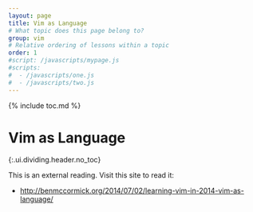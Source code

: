 ```yaml
---
layout: page
title: Vim as Language
# What topic does this page belong to?
group: vim
# Relative ordering of lessons within a topic
order: 1
#script: /javascripts/mypage.js
#scripts:
#  - /javascripts/one.js
#  - /javascripts/two.js
---
```



{% include toc.md %}

# Vim as Language
{:.ui.dividing.header.no_toc}

This is an external reading. Visit this site to read it:

- <http://benmccormick.org/2014/07/02/learning-vim-in-2014-vim-as-language/>
